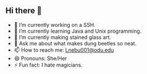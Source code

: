 ## Hi there 👋

- 🔭 I’m currently working on a SSH.
- 🌱 I’m currently learning Java and Unix programming.
- 🎨 I’m currently making stained glass art.
- 💬 Ask me about what makes dung beetles so neat.
- 📫 How to reach me: Lnebu001@odu.edu
- 😄 Pronouns: She/Her
- ⚡ Fun fact: I hate magicians.
